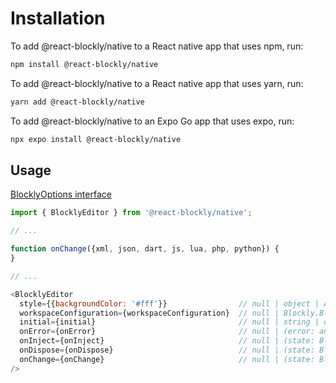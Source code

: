 # Installation

To add @react-blockly/native to a React native app that uses npm, run:

```sh
npm install @react-blockly/native
```

To add @react-blockly/native to a React native app that uses yarn, run:

```sh
yarn add @react-blockly/native
```

To add @react-blockly/native to an Expo Go app that uses expo, run:

```sh
npx expo install @react-blockly/native
```

## Usage

[BlocklyOptions interface](https://developers.google.com/blockly/reference/js/blockly.blocklyoptions_interface)

```js
import { BlocklyEditor } from '@react-blockly/native';

// ...

function onChange({xml, json, dart, js, lua, php, python}) {
}

// ...

<BlocklyEditor
  style={{backgroundColor: '#fff'}}                // null | object | Array<object>
  workspaceConfiguration={workspaceConfiguration}  // null | Blockly.BlocklyOptions;
  initial={initial}                                // null | string | object;
  onError={onError}                                // null | (error: any) => void;
  onInject={onInject}                              // null | (state: BlocklyCbStateType) => void;
  onDispose={onDispose}                            // null | (state: BlocklyCbStateType) => void;
  onChange={onChange}                              // null | (state: BlocklyCbStateType) => void;
/>
```
